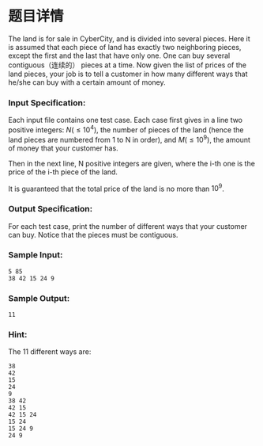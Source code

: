 # 题目详情
The land is for sale in CyberCity, and is divided into several pieces. Here it is assumed that each piece of land has exactly two neighboring pieces, except the first and the last that have only one. One can buy several contiguous（连续的） pieces at a time. Now given the list of prices of the land pieces, your job is to tell a customer in how many different ways that he/she can buy with a certain amount of money.

### Input Specification:

Each input file contains one test case. Each case first gives in a line two positive integers: $N (\le 10^4)$, the number of pieces of the land (hence the land pieces are numbered from 1 to N in order), and $M (\le 10^9)$, the amount of money that your customer has.

Then in the next line, N positive integers are given, where the i\-th one is the price of the i\-th piece of the land.

It is guaranteed that the total price of the land is no more than $10^9$.

### Output Specification:

For each test case, print the number of different ways that your customer can buy. Notice that the pieces must be contiguous.

### Sample Input:

```
5 85
38 42 15 24 9
```

### Sample Output:

```
11
```

### Hint:

The 11 different ways are:

```
38
42
15
24
9
38 42
42 15
42 15 24
15 24
15 24 9
24 9
```